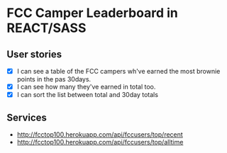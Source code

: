 # FCC Camper Leaderboard in REACT/SASS

## User stories
- [X] I can see a table of the FCC campers wh've earned the most brownie points in the pas 30days.
- [X] I can see how many they've earned in total too.
- [X] I can sort the list between total and 30day totals

## Services
- http://fcctop100.herokuapp.com/api/fccusers/top/recent
- http://fcctop100.herokuapp.com/api/fccusers/top/alltime 
